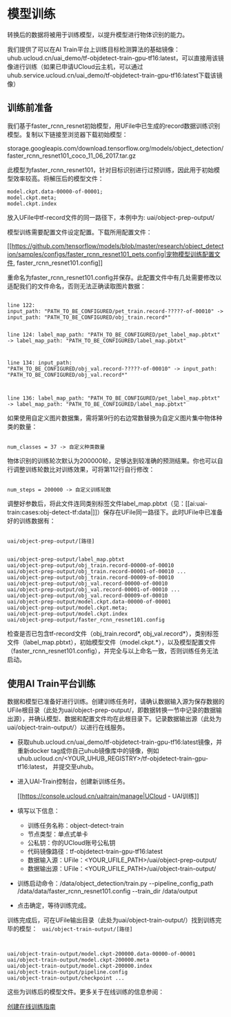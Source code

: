 

# 模型训练
转换后的数据将被用于训练模型，以提升模型进行物体识别的能力。

我们提供了可以在AI Train平台上训练目标检测算法的基础镜像：uhub.ucloud.cn/uai\_demo/tf-objdetect-train-gpu-tf16:latest，可以直接用该镜像进行训练（如果已申请UCloud云主机，可以通过uhub.service.ucloud.cn/uai\_demo/tf-objdetect-train-gpu-tf16:latest下载该镜像）

## 训练前准备
我们基于faster\_rcnn\_resnet初始模型，用UFile中已生成的record数据训练识别模型。复制以下链接至浏览器下载初始模型：

storage.googleapis.com/download.tensorflow.org/models/object\_detection/faster\_rcnn\_resnet101\_coco\_11\_06\_2017.tar.gz

此模型为faster\_rcnn\_resnet101，针对目标识别进行过预训练，因此用于初始模型效率较高。将解压后的模型文件：

	model.ckpt.data-00000-of-00001; 
	model.ckpt.meta; 
	model.ckpt.index

放入UFile中tf-record文件的同一路径下，本例中为: uai/object-prep-output/

模型训练需要配置文件设定配置。下载所用配置文件：

[[https://github.com/tensorflow/models/blob/master/research/object_detection/samples/configs/faster_rcnn_resnet101_pets.config|宠物模型训练配置文件, faster_rcnn_resnet101.config]]

重命名为faster\_rcnn\_resnet101.config并保存。此配置文件中有几处需要修改以适配我们的文件命名，否则无法正确读取图片数据：

<code>
line 122:
input_path: "PATH_TO_BE_CONFIGURED/pet_train.record-?????-of-00010" -> input_path: "PATH_TO_BE_CONFIGURED/obj_train.record*"

line 124:
label_map_path: "PATH_TO_BE_CONFIGURED/pet_label_map.pbtxt" -> label_map_path: "PATH_TO_BE_CONFIGURED/label_map.pbtxt"

line 134:
input_path: "PATH_TO_BE_CONFIGURED/obj_val.record-?????-of-00010" -> input_path: "PATH_TO_BE_CONFIGURED/obj_val.record*"

line 136:
label_map_path: "PATH_TO_BE_CONFIGURED/pet_label_map.pbtxt" -> label_map_path: "PATH_TO_BE_CONFIGURED/label_map.pbtxt"
</code>

如果使用自定义图片数据集，需将第9行的右边常数替换为自定义图片集中物体种类的数量：

<code>
num_classes = 37 -> 自定义种类数量
</code>

物体识别的训练轮次默认为200000轮，足够达到较准确的预测结果。你也可以自行调整训练轮数比对训练效果，可将第112行自行修改：

<code>
num_steps = 200000 -> 自定义训练轮数
</code>

调整好参数后，将此文件连同类别标签文件label_map.pbtxt（见：[[ai:uai-train:cases:obj-detect-tf:data|]]）保存在UFile同一路径下。此时UFile中已准备好的训练数据有：

<code>
uai/object-prep-output/[路径]

uai/object-prep-output/label_map.pbtxt
uai/object-prep-output/obj_train.record-00000-of-00010
uai/object-prep-output/obj_train.record-00001-of-00010
...
uai/object-prep-output/obj_train.record-00009-of-00010
uai/object-prep-output/obj_val.record-00000-of-00010
uai/object-prep-output/obj_val.record-00001-of-00010
...
uai/object-prep-output/obj_val.record-00009-of-00010
uai/object-prep-output/model.ckpt.data-00000-of-00001
uai/object-prep-output/model.ckpt.meta; 
uai/object-prep-output/model.ckpt.index
uai/object-prep-output/faster_rcnn_resnet101.config
</code>

检查是否已包含tf-record文件（obj\_train.record\*, obj\_val.record\*），类别标签文件（label\_map.pbtxt），初始模型文件（model.ckpt.*），以及模型配置文件（faster\_rcnn\_resnet101.config），并完全与以上命名一致，否则训练任务无法启动。

## 使用AI Train平台训练
数据和模型已准备好进行训练。创建训练任务时，请确认数据输入源为保存数据的UFile根目录（此处为uai/object-prep-output/，即数据转换一节中记录的数据输出源），并确认模型、数据和配置文件均在此根目录下。记录数据输出源（此处为uai/object-train-output/）以进行在线服务。

  - 获取uhub.ucloud.cn/uai\_demo/tf-objdetect-train-gpu-tf16:latest镜像，并重新docker tag成你自己uhub镜像库中的镜像，例如uhub.ucloud.cn/<YOUR\_UHUB\_REGISTRY>/tf-objdetect-train-gpu-tf16:latest， 并提交至uhub。
  - 进入UAI-Train控制台，创建新训练任务。

	[[https://console.ucloud.cn/uaitrain/manage|UCloud - UAI训练]]

  - 填写以下信息：
    *   训练任务名称：object-detect-train
    *   节点类型：单点式单卡
    *   公私钥：你的UCloud账号公私钥
    *   代码镜像路径：tf-objdetect-train-gpu-tf16:latest
    *   数据输入源：UFile：<YOUR\_UFILE\_PATH>/uai/object-prep-output/
    *   数据输出源：UFile：<YOUR\_UFILE\_PATH>/uai/object-train-output/
  - 训练启动命令：/data/object\_detection/train.py \--pipeline\_config\_path /data/data/faster\_rcnn\_resnet101.config \--train_dir /data/output

  - 点击确定，等待训练完成。

训练完成后，可在UFile输出目录（此处为uai/object-train-output/）找到训练完毕的模型：
<code>
uai/object-train-output/[路径]

uai/object-train-output/model.ckpt-200000.data-00000-of-00001
uai/object-train-output/model.ckpt-200000.meta
uai/object-train-output/model.ckpt-200000.index
uai/object-train-output/pipeline.config
uai/object-train-output/checkpoint
...
</code>

这些为训练后的模型文件。更多关于在线训练的信息参阅：

[创建在线训练指南](ai:uai-train:tutorial:tf-mnist:train)

